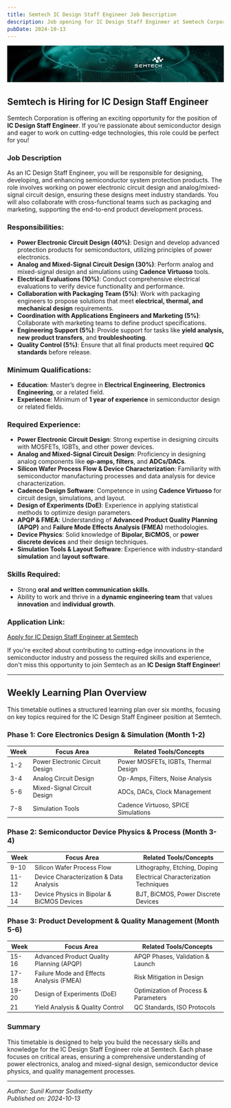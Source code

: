 ```yaml
---
title: Semtech IC Design Staff Engineer Job Description
description: Job opening for IC Design Staff Engineer at Semtech Corporation
pubDate: 2024-10-13
---
```


![alt text](semtech.jpeg)
## Semtech is Hiring for IC Design Staff Engineer

Semtech Corporation is offering an exciting opportunity for the position of **IC Design Staff Engineer**. If you're passionate about semiconductor design and eager to work on cutting-edge technologies, this role could be perfect for you!

### **Job Description**

As an IC Design Staff Engineer, you will be responsible for designing, developing, and enhancing semiconductor system protection products. The role involves working on power electronic circuit design and analog/mixed-signal circuit design, ensuring these designs meet industry standards. You will also collaborate with cross-functional teams such as packaging and marketing, supporting the end-to-end product development process.

### **Responsibilities:**

- **Power Electronic Circuit Design (40%)**: Design and develop advanced protection products for semiconductors, utilizing principles of power electronics.
- **Analog and Mixed-Signal Circuit Design (30%)**: Perform analog and mixed-signal design and simulations using **Cadence Virtuoso** tools.
- **Electrical Evaluations (10%)**: Conduct comprehensive electrical evaluations to verify device functionality and performance.
- **Collaboration with Packaging Team (5%)**: Work with packaging engineers to propose solutions that meet **electrical, thermal, and mechanical design** requirements.
- **Coordination with Applications Engineers and Marketing (5%)**: Collaborate with marketing teams to define product specifications.
- **Engineering Support (5%)**: Provide support for tasks like **yield analysis, new product transfers**, and **troubleshooting**.
- **Quality Control (5%)**: Ensure that all final products meet required **QC standards** before release.

### **Minimum Qualifications:**

- **Education**: Master’s degree in **Electrical Engineering**, **Electronics Engineering**, or a related field.
- **Experience**: Minimum of **1 year of experience** in semiconductor design or related fields.

### **Required Experience:**

- **Power Electronic Circuit Design**: Strong expertise in designing circuits with MOSFETs, IGBTs, and other power devices.
- **Analog and Mixed-Signal Circuit Design**: Proficiency in designing analog components like **op-amps, filters**, and **ADCs/DACs**.
- **Silicon Wafer Process Flow & Device Characterization**: Familiarity with semiconductor manufacturing processes and data analysis for device characterization.
- **Cadence Design Software**: Competence in using **Cadence Virtuoso** for circuit design, simulations, and layout.
- **Design of Experiments (DoE)**: Experience in applying statistical methods to optimize design parameters.
- **APQP & FMEA**: Understanding of **Advanced Product Quality Planning (APQP)** and **Failure Mode Effects Analysis (FMEA)** methodologies.
- **Device Physics**: Solid knowledge of **Bipolar, BiCMOS**, or **power discrete devices** and their design techniques.
- **Simulation Tools & Layout Software**: Experience with industry-standard **simulation** and **layout software**.

### **Skills Required:**

- Strong **oral and written communication skills**.
- Ability to work and thrive in a **dynamic engineering team** that values **innovation** and **individual growth**.

### **Application Link:**
[Apply for IC Design Staff Engineer at Semtech](https://semtech.wd1.myworkdayjobs.com/SemtechCareers/job/IND---Hyderabad-India/Staff-Engineer--IC-Design_REQ2439)

If you're excited about contributing to cutting-edge innovations in the semiconductor industry and possess the required skills and experience, don't miss this opportunity to join Semtech as an **IC Design Staff Engineer**!

---

## Weekly Learning Plan Overview

This timetable outlines a structured learning plan over six months, focusing on key topics required for the IC Design Staff Engineer position at Semtech.

### **Phase 1: Core Electronics Design & Simulation (Month 1-2)**

| Week   | Focus Area                                 | Related Tools/Concepts                           |
|--------|--------------------------------------------|-------------------------------------------------|
| 1-2    | Power Electronic Circuit Design             | Power MOSFETs, IGBTs, Thermal Design            |
| 3-4    | Analog Circuit Design                       | Op-Amps, Filters, Noise Analysis                 |
| 5-6    | Mixed-Signal Circuit Design                 | ADCs, DACs, Clock Management                    |
| 7-8    | Simulation Tools                           | Cadence Virtuoso, SPICE Simulations              |

### **Phase 2: Semiconductor Device Physics & Process (Month 3-4)**

| Week   | Focus Area                                 | Related Tools/Concepts                           |
|--------|--------------------------------------------|-------------------------------------------------|
| 9-10   | Silicon Wafer Process Flow                 | Lithography, Etching, Doping                     |
| 11-12  | Device Characterization & Data Analysis     | Electrical Characterization Techniques            |
| 13-14  | Device Physics in Bipolar & BiCMOS Devices | BJT, BiCMOS, Power Discrete Devices              |

### **Phase 3: Product Development & Quality Management (Month 5-6)**

| Week   | Focus Area                                 | Related Tools/Concepts                           |
|--------|--------------------------------------------|-------------------------------------------------|
| 15-16  | Advanced Product Quality Planning (APQP)  | APQP Phases, Validation & Launch                  |
| 17-18  | Failure Mode and Effects Analysis (FMEA)   | Risk Mitigation in Design                         |
| 19-20  | Design of Experiments (DoE)                | Optimization of Process & Parameters              |
| 21     | Yield Analysis & Quality Control            | QC Standards, ISO Protocols                       |

### **Summary**

This timetable is designed to help you build the necessary skills and knowledge for the IC Design Staff Engineer role at Semtech. Each phase focuses on critical areas, ensuring a comprehensive understanding of power electronics, analog and mixed-signal design, semiconductor device physics, and quality management processes.

---


*Author: Sunil Kumar Sodisetty*  
*Published on: 2024-10-13*
